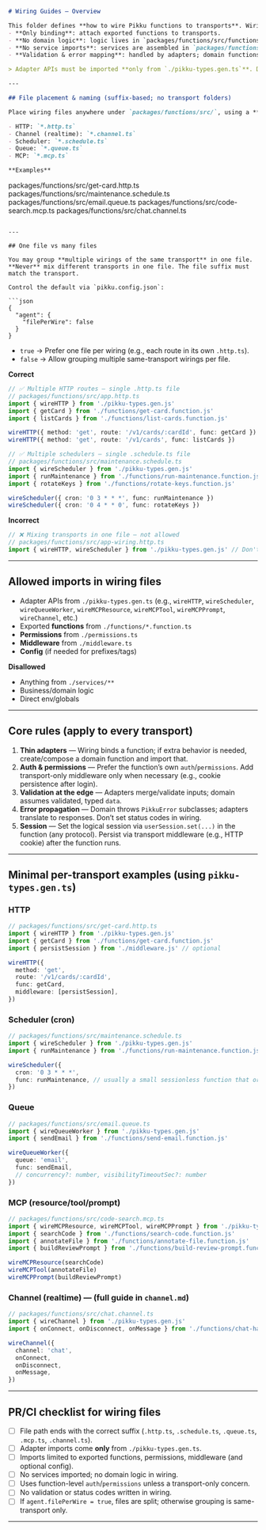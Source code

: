 ```md
# Wiring Guides — Overview

This folder defines **how to wire Pikku functions to transports**. Wiring is a **thin binding layer**:
- **Only binding**: attach exported functions to transports.
- **No domain logic**: logic lives in `packages/functions/src/functions/**`.
- **No service imports**: services are assembled in `packages/functions/src/services.ts`.
- **Validation & error mapping**: handled by adapters; domain functions just throw `PikkuError` subclasses.

> Adapter APIs must be imported **only from `./pikku-types.gen.ts`**. Do **not** import `@pikku/core/*` in wiring files.

---

## File placement & naming (suffix-based; no transport folders)

Place wiring files anywhere under `packages/functions/src/`, using a **suffix that matches the transport**:

- HTTP: `*.http.ts`
- Channel (realtime): `*.channel.ts`
- Scheduler: `*.schedule.ts`
- Queue: `*.queue.ts`
- MCP: `*.mcp.ts`

**Examples**
```

packages/functions/src/get-card.http.ts
packages/functions/src/maintenance.schedule.ts
packages/functions/src/email.queue.ts
packages/functions/src/code-search.mcp.ts
packages/functions/src/chat.channel.ts

````

---

## One file vs many files

You may group **multiple wirings of the same transport** in one file.  
**Never** mix different transports in one file. The file suffix must match the transport.

Control the default via `pikku.config.json`:

```json
{
  "agent": {
    "filePerWire": false
  }
}
````

* `true`  → Prefer one file per wiring (e.g., each route in its own `.http.ts`).
* `false` → Allow grouping multiple same-transport wirings per file.

**Correct**

```ts
// ✅ Multiple HTTP routes — single .http.ts file
// packages/functions/src/app.http.ts
import { wireHTTP } from './pikku-types.gen.js'
import { getCard } from './functions/get-card.function.js'
import { listCards } from './functions/list-cards.function.js'

wireHTTP({ method: 'get', route: '/v1/cards/:cardId', func: getCard })
wireHTTP({ method: 'get', route: '/v1/cards', func: listCards })
```

```ts
// ✅ Multiple schedulers — single .schedule.ts file
// packages/functions/src/maintenance.schedule.ts
import { wireScheduler } from './pikku-types.gen.js'
import { runMaintenance } from './functions/run-maintenance.function.js'
import { rotateKeys } from './functions/rotate-keys.function.js'

wireScheduler({ cron: '0 3 * * *', func: runMaintenance })
wireScheduler({ cron: '0 4 * * 0', func: rotateKeys })
```

**Incorrect**

```ts
// ❌ Mixing transports in one file — not allowed
// packages/functions/src/app-wiring.http.ts
import { wireHTTP, wireScheduler } from './pikku-types.gen.js' // Don't do this
```

---

## Allowed imports in wiring files

* Adapter APIs from `./pikku-types.gen.ts` (e.g., `wireHTTP`, `wireScheduler`, `wireQueueWorker`, `wireMCPResource`, `wireMCPTool`, `wireMCPPrompt`, `wireChannel`, etc.)
* Exported **functions** from `./functions/*.function.ts`
* **Permissions** from `./permissions.ts`
* **Middleware** from `./middleware.ts`
* **Config** (if needed for prefixes/tags)

**Disallowed**

* Anything from `./services/**`
* Business/domain logic
* Direct env/globals

---

## Core rules (apply to every transport)

1. **Thin adapters** — Wiring binds a function; if extra behavior is needed, create/compose a domain function and import that.
2. **Auth & permissions** — Prefer the function’s own `auth`/`permissions`. Add transport-only middleware only when necessary (e.g., cookie persistence after login).
3. **Validation at the edge** — Adapters merge/validate inputs; domain assumes validated, typed `data`.
4. **Error propagation** — Domain throws `PikkuError` subclasses; adapters translate to responses. Don’t set status codes in wiring.
5. **Session** — Set the logical session via `userSession.set(...)` in the function (any protocol). Persist via transport middleware (e.g., HTTP cookie) after the function runs.

---

## Minimal per-transport examples (using `pikku-types.gen.ts`)

### HTTP

```ts
// packages/functions/src/get-card.http.ts
import { wireHTTP } from './pikku-types.gen.js'
import { getCard } from './functions/get-card.function.js'
import { persistSession } from './middleware.js' // optional

wireHTTP({
  method: 'get',
  route: '/v1/cards/:cardId',
  func: getCard,
  middleware: [persistSession],
})
```

### Scheduler (cron)

```ts
// packages/functions/src/maintenance.schedule.ts
import { wireScheduler } from './pikku-types.gen.js'
import { runMaintenance } from './functions/run-maintenance.function.js'

wireScheduler({
  cron: '0 3 * * *',
  func: runMaintenance, // usually a small sessionless function that orchestrates via RPC
})
```

### Queue

```ts
// packages/functions/src/email.queue.ts
import { wireQueueWorker } from './pikku-types.gen.js'
import { sendEmail } from './functions/send-email.function.js'

wireQueueWorker({
  queue: 'email',
  func: sendEmail,
  // concurrency?: number, visibilityTimeoutSec?: number
})
```

### MCP (resource/tool/prompt)

```ts
// packages/functions/src/code-search.mcp.ts
import { wireMCPResource, wireMCPTool, wireMCPPrompt } from './pikku-types.gen.js'
import { searchCode } from './functions/search-code.function.js'
import { annotateFile } from './functions/annotate-file.function.js'
import { buildReviewPrompt } from './functions/build-review-prompt.function.js'

wireMCPResource(searchCode)
wireMCPTool(annotateFile)
wireMCPPrompt(buildReviewPrompt)
```

### Channel (realtime) — (full guide in `channel.md`)

```ts
// packages/functions/src/chat.channel.ts
import { wireChannel } from './pikku-types.gen.js'
import { onConnect, onDisconnect, onMessage } from './functions/chat-handlers.function.js'

wireChannel({
  channel: 'chat',
  onConnect,
  onDisconnect,
  onMessage,
})
```

---

## PR/CI checklist for wiring files

* [ ] File path ends with the correct suffix (`.http.ts`, `.schedule.ts`, `.queue.ts`, `.mcp.ts`, `.channel.ts`).
* [ ] Adapter imports come **only** from `./pikku-types.gen.ts`.
* [ ] Imports limited to exported functions, permissions, middleware (and optional config).
* [ ] No services imported; no domain logic in wiring.
* [ ] Uses function-level `auth`/`permissions` unless a transport-only concern.
* [ ] No validation or status codes written in wiring.
* [ ] If `agent.filePerWire = true`, files are split; otherwise grouping is same-transport only.

---

```
```
